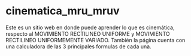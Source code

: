 # cinematica_mru_mruv
Este es un sitio web en donde puede aprender lo que es cinemática, respecto al MOVIMIENTO RECTILINEO UNIFORME y MOVIMIENTO RECTILINEO UNIFORMEMENTE VARIADO. También la página cuenta con una calculadora de las 3 principales formulas de cada una.

